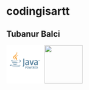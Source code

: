 ﻿# codingisartt
 ## Tubanur Balci
 
 <img align="left" src="https://raw.githubusercontent.com/github/explore/80688e429a7d4ef2fca1e82350fe8e3517d3494d/topics/java/java.png" width="100" height="100">
 
 <img align="left" src="https://www.google.com/search?q=java+images&sxsrf=AOaemvI58OMxJ15MtoXh_toK_NFJRrm1rw:1637608276167&source=lnms&tbm=isch&sa=X&ved=2ahUKEwjo0NOc1qz0AhXch_0HHe8ECuEQ_AUoAXoECAEQAw&biw=1536&bih=731&dpr=1.25#imgrc=zQLImnnH70CSHM" width="100" height="100">
 
 
